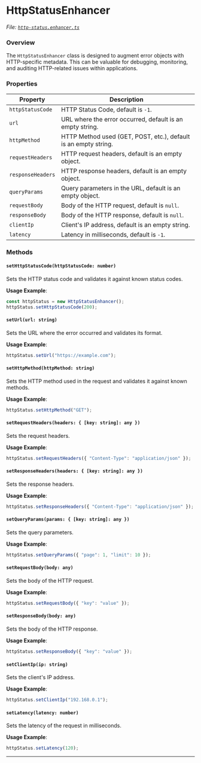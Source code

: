 # HttpStatusEnhancer

_File:_ [_`http-status.enhancer.ts`_](../../src/lib/enhancers/http-status.enhancer.ts)

### Overview

The `HttpStatusEnhancer` class is designed to augment error objects with HTTP-specific metadata. This can be valuable for debugging, monitoring, and auditing HTTP-related issues within applications.

### Properties

| Property          | Description                                                     |
| ----------------- | --------------------------------------------------------------- |
| `httpStatusCode`  | HTTP Status Code, default is `-1`.                              |
| `url`             | URL where the error occurred, default is an empty string.       |
| `httpMethod`      | HTTP Method used (GET, POST, etc.), default is an empty string. |
| `requestHeaders`  | HTTP request headers, default is an empty object.               |
| `responseHeaders` | HTTP response headers, default is an empty object.              |
| `queryParams`     | Query parameters in the URL, default is an empty object.        |
| `requestBody`     | Body of the HTTP request, default is `null`.                    |
| `responseBody`    | Body of the HTTP response, default is `null`.                   |
| `clientIp`        | Client's IP address, default is an empty string.                |
| `latency`         | Latency in milliseconds, default is `-1`.                       |

### Methods

#### `setHttpStatusCode(httpStatusCode: number)`

Sets the HTTP status code and validates it against known status codes.

**Usage Example**:

```typescript
const httpStatus = new HttpStatusEnhancer();
httpStatus.setHttpStatusCode(200);
```

#### `setUrl(url: string)`

Sets the URL where the error occurred and validates its format.

**Usage Example**:

```typescript
httpStatus.setUrl("https://example.com");
```

#### `setHttpMethod(httpMethod: string)`

Sets the HTTP method used in the request and validates it against known methods.

**Usage Example**:

```typescript
httpStatus.setHttpMethod("GET");
```

#### `setRequestHeaders(headers: { [key: string]: any })`

Sets the request headers.

**Usage Example**:

```typescript
httpStatus.setRequestHeaders({ "Content-Type": "application/json" });
```

#### `setResponseHeaders(headers: { [key: string]: any })`

Sets the response headers.

**Usage Example**:

```typescript
httpStatus.setResponseHeaders({ "Content-Type": "application/json" });
```

#### `setQueryParams(params: { [key: string]: any })`

Sets the query parameters.

**Usage Example**:

```typescript
httpStatus.setQueryParams({ "page": 1, "limit": 10 });
```

#### `setRequestBody(body: any)`

Sets the body of the HTTP request.

**Usage Example**:

```typescript
httpStatus.setRequestBody({ "key": "value" });
```

#### `setResponseBody(body: any)`

Sets the body of the HTTP response.

**Usage Example**:

```typescript
httpStatus.setResponseBody({ "key": "value" });
```

#### `setClientIp(ip: string)`

Sets the client's IP address.

**Usage Example**:

```typescript
httpStatus.setClientIp("192.168.0.1");
```

#### `setLatency(latency: number)`

Sets the latency of the request in milliseconds.

**Usage Example**:

```typescript
httpStatus.setLatency(120);
```

***
